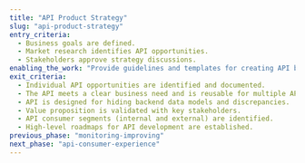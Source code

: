 ```yaml
---
title: "API Product Strategy"
slug: "api-product-strategy"
entry_criteria:
  - Business goals are defined.
  - Market research identifies API opportunities.
  - Stakeholders approve strategy discussions.
enabling_the_work: "Provide guidelines and templates for creating API business models, value propositions, and roadmaps."
exit_criteria:
  - Individual API opportunities are identified and documented.
  - The API meets a clear business need and is reusable for multiple API-consumers.
  - API is designed for hiding backend data models and discrepancies.
  - Value proposition is validated with key stakeholders.
  - API consumer segments (internal and external) are identified.
  - High-level roadmaps for API development are established.
previous_phase: "monitoring-improving"
next_phase: "api-consumer-experience"
---
```


